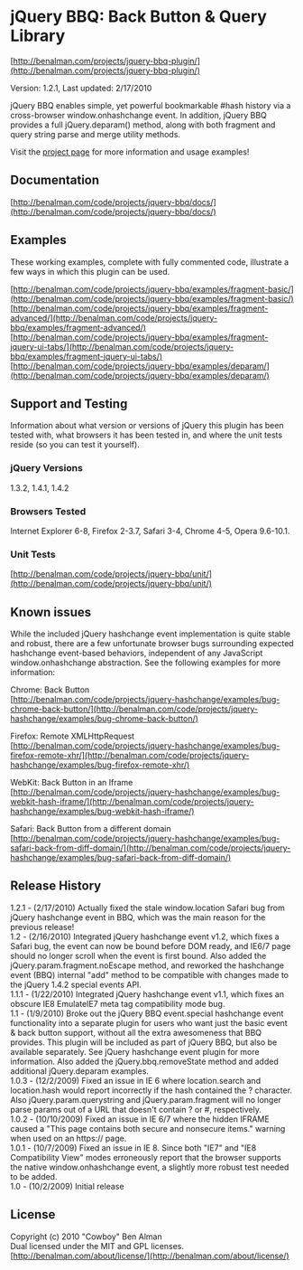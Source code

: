 # jQuery BBQ: Back Button & Query Library #
[http://benalman.com/projects/jquery-bbq-plugin/](http://benalman.com/projects/jquery-bbq-plugin/)

Version: 1.2.1, Last updated: 2/17/2010

jQuery BBQ enables simple, yet powerful bookmarkable #hash history via a cross-browser window.onhashchange event. In addition, jQuery BBQ provides a full jQuery.deparam() method, along with both fragment and query string parse and merge utility methods.

Visit the [project page](http://benalman.com/projects/jquery-bbq-plugin/) for more information and usage examples!


## Documentation ##
[http://benalman.com/code/projects/jquery-bbq/docs/](http://benalman.com/code/projects/jquery-bbq/docs/)


## Examples ##
These working examples, complete with fully commented code, illustrate a few
ways in which this plugin can be used.

[http://benalman.com/code/projects/jquery-bbq/examples/fragment-basic/](http://benalman.com/code/projects/jquery-bbq/examples/fragment-basic/)  
[http://benalman.com/code/projects/jquery-bbq/examples/fragment-advanced/](http://benalman.com/code/projects/jquery-bbq/examples/fragment-advanced/)  
[http://benalman.com/code/projects/jquery-bbq/examples/fragment-jquery-ui-tabs/](http://benalman.com/code/projects/jquery-bbq/examples/fragment-jquery-ui-tabs/)  
[http://benalman.com/code/projects/jquery-bbq/examples/deparam/](http://benalman.com/code/projects/jquery-bbq/examples/deparam/)

## Support and Testing ##
Information about what version or versions of jQuery this plugin has been
tested with, what browsers it has been tested in, and where the unit tests
reside (so you can test it yourself).

### jQuery Versions ###
1.3.2, 1.4.1, 1.4.2

### Browsers Tested ###
Internet Explorer 6-8, Firefox 2-3.7, Safari 3-4, Chrome 4-5, Opera 9.6-10.1.

### Unit Tests ###
[http://benalman.com/code/projects/jquery-bbq/unit/](http://benalman.com/code/projects/jquery-bbq/unit/)


## Known issues ##

While the included jQuery hashchange event implementation is quite stable and robust, there are a few unfortunate browser bugs surrounding expected hashchange event-based behaviors, independent of any JavaScript window.onhashchange abstraction. See the following examples for more information:

Chrome: Back Button  
[http://benalman.com/code/projects/jquery-hashchange/examples/bug-chrome-back-button/](http://benalman.com/code/projects/jquery-hashchange/examples/bug-chrome-back-button/)

Firefox: Remote XMLHttpRequest  
[http://benalman.com/code/projects/jquery-hashchange/examples/bug-firefox-remote-xhr/](http://benalman.com/code/projects/jquery-hashchange/examples/bug-firefox-remote-xhr/)

WebKit: Back Button in an Iframe  
[http://benalman.com/code/projects/jquery-hashchange/examples/bug-webkit-hash-iframe/](http://benalman.com/code/projects/jquery-hashchange/examples/bug-webkit-hash-iframe/)

Safari: Back Button from a different domain  
[http://benalman.com/code/projects/jquery-hashchange/examples/bug-safari-back-from-diff-domain/](http://benalman.com/code/projects/jquery-hashchange/examples/bug-safari-back-from-diff-domain/)

## Release History ##

1.2.1 - (2/17/2010) Actually fixed the stale window.location Safari bug from jQuery hashchange event in BBQ, which was the main reason for the previous release!  
1.2   - (2/16/2010) Integrated jQuery hashchange event v1.2, which fixes a Safari bug, the event can now be bound before DOM ready, and IE6/7 page should no longer scroll when the event is first bound. Also added the jQuery.param.fragment.noEscape method, and reworked the hashchange event (BBQ) internal "add" method to be compatible with changes made to the jQuery 1.4.2 special events API.  
1.1.1 - (1/22/2010) Integrated jQuery hashchange event v1.1, which fixes an obscure IE8 EmulateIE7 meta tag compatibility mode bug.  
1.1   - (1/9/2010) Broke out the jQuery BBQ event.special hashchange event functionality into a separate plugin for users who want just the basic event & back button support, without all the extra awesomeness that BBQ provides. This plugin will be included as part of jQuery BBQ, but also be available separately. See jQuery hashchange event plugin for more information. Also added the jQuery.bbq.removeState method and added additional jQuery.deparam examples.  
1.0.3 - (12/2/2009) Fixed an issue in IE 6 where location.search and location.hash would report incorrectly if the hash contained the ? character. Also jQuery.param.querystring and jQuery.param.fragment will no longer parse params out of a URL that doesn't contain ? or #, respectively.  
1.0.2 - (10/10/2009) Fixed an issue in IE 6/7 where the hidden IFRAME caused a "This page contains both secure and nonsecure items." warning when used on an https:// page.  
1.0.1 - (10/7/2009) Fixed an issue in IE 8. Since both "IE7" and "IE8 Compatibility View" modes erroneously report that the browser supports the native window.onhashchange event, a slightly more robust test needed to be added.  
1.0   - (10/2/2009) Initial release


## License ##
Copyright (c) 2010 "Cowboy" Ben Alman  
Dual licensed under the MIT and GPL licenses.  
[http://benalman.com/about/license/](http://benalman.com/about/license/)
